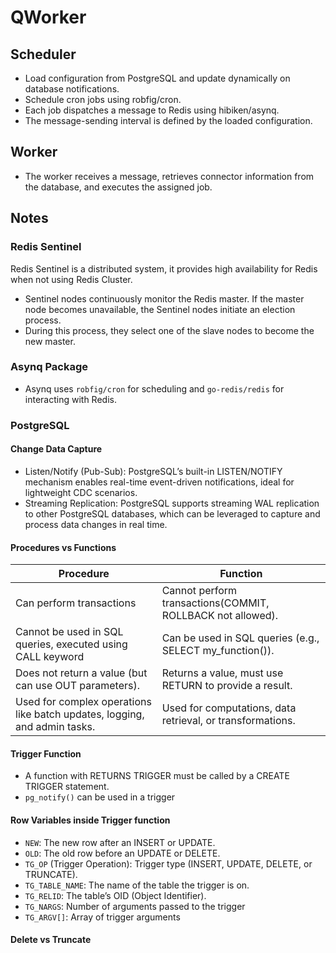 # QWorker

## Scheduler

- Load configuration from PostgreSQL and update dynamically on database notifications.
- Schedule cron jobs using robfig/cron.
- Each job dispatches a message to Redis using hibiken/asynq.
- The message-sending interval is defined by the loaded configuration.

## Worker

- The worker receives a message, retrieves connector information from the database, and executes the assigned job.

## Notes

### Redis Sentinel

Redis Sentinel is a distributed system, it provides high availability for Redis when not using Redis Cluster.

- Sentinel nodes continuously monitor the Redis master. If the master node becomes unavailable, the Sentinel nodes
  initiate an election process.
- During this process, they select one of the slave nodes to become the new master.

### Asynq Package

- Asynq uses `robfig/cron` for scheduling and `go-redis/redis` for interacting with Redis.

### PostgreSQL

#### Change Data Capture

- Listen/Notify (Pub-Sub): PostgreSQL’s built-in LISTEN/NOTIFY mechanism enables real-time event-driven notifications, ideal for lightweight CDC scenarios.
- Streaming Replication: PostgreSQL supports streaming WAL replication to other PostgreSQL databases, which can be leveraged to capture and process data changes
  in real time.

#### Procedures vs Functions

| Procedure                                                                 | Function                                                   |
|---------------------------------------------------------------------------|------------------------------------------------------------|
| Can perform transactions                                                  | Cannot perform transactions(COMMIT, ROLLBACK not allowed). |
| Cannot be used in SQL queries, executed using CALL keyword                | Can be used in SQL queries (e.g., SELECT my_function()).   |
| Does not return a value (but can use OUT parameters).                     | Returns a value, must use RETURN to provide a result.      |
| Used for complex operations like batch updates, logging, and admin tasks. | Used for computations, data retrieval, or transformations. |

#### Trigger Function

- A function with RETURNS TRIGGER must be called by a CREATE TRIGGER statement.
- `pg_notify()` can be used in a trigger

#### Row Variables inside Trigger function

- `NEW`: The new row after an INSERT or UPDATE.
- `OLD`: The old row before an UPDATE or DELETE.
- `TG_OP` (Trigger Operation): Trigger type (INSERT, UPDATE, DELETE, or TRUNCATE).
- `TG_TABLE_NAME`: The name of the table the trigger is on.
- `TG_RELID`: The table’s OID (Object Identifier).
- `TG_NARGS`: Number of arguments passed to the trigger
- `TG_ARGV[]`: Array of trigger arguments

#### Delete vs Truncate